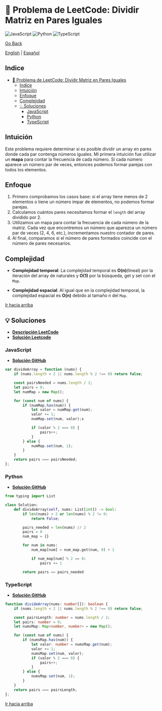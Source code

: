 # 🤔 Problema de LeetCode: Dividir Matriz en Pares Iguales

![JavaScript](https://img.shields.io/badge/JavaScript-F7DF1E?logo=javascript&logoColor=black)
![Python](https://img.shields.io/badge/Python-3776AB?logo=python&logoColor=white)
![TypeScript](https://img.shields.io/badge/TypeScript-3178C6?logo=typescript&logoColor=white)

[Go Back](../README.md)

[English](./2206.DivideArrayIntoEqualPairs.md) | [Español](.2206.DivideArrayIntoEqualPairs-es.md)

## Indice

- [🤔 Problema de LeetCode: Dividir Matriz en Pares Iguales](#-problema-de-leetcode-dividir-matriz-en-pares-iguales)
  - [Indice](#indice)
  - [Intuición](#intuición)
  - [Enfoque](#enfoque)
  - [Complejidad](#complejidad)
  - [💡 Soluciones](#-soluciones)
    - [JavaScript](#javascript)
    - [Python](#python)
    - [TypeScript](#typescript)

## Intuición

Este problema requiere determinar si es posible dividir un array en pares donde cada par contenga números iguales. Mi primera intuición fue utilizar un **mapa** para contar la frecuencia de cada número. Si cada número aparece un número par de veces, entonces podemos formar parejas con todos los elementos.

## Enfoque

1. Primero comprobamos los casos base: si el array tiene menos de 2 elementos o tiene un número impar de elementos, no podemos formar parejas.
2. Calculamos cuántos pares necesitamos formar el `length` del array dividido por 2.
3. Utilizamos un mapa para contar la frecuencia de cada número de la matriz.
Cada vez que encontremos un número que aparezca un número par de veces (2, 4, 6, etc.), incrementamos nuestro contador de pares.
4. Al final, comparamos si el número de pares formados coincide con el número de pares necesarios.

## Complejidad

- **Complejidad temporal**:
La complejidad temporal es **O(n)**(lineal) por la iteración del array de naturales y **O(1)** por la búsqueda, get y set con el `Map`.

- **Complejidad espacial**:
Al igual que en la complejidad temporal, la complejidad espacial es **O(n)** debido al tamaño n del `Map`.

[Ir hacia arriba](#indice)

## 💡 Soluciones

- **[Descripción LeetCode](https://leetcode.com/problems/divide-array-into-equal-pairs/description/)**
- **[Solución Leetcode](https://leetcode.com/problems/divide-array-into-equal-pairs/solutions/6548635/solution-by-danielpaez-dev-r53t/)**

### JavaScript

- **[Solución GitHub](../solutions/JavaScript/2206.DivideArrayIntoEqualPairs.js)**

```javascript
var divideArray = function (nums) {
    if (nums.length < 2 || nums.length % 2 !== 0) return false;

    const pairsNeeded = nums.length / 2;
    let pairs = 0;
    let numMap = new Map();

    for (const num of nums) {
        if (numMap.has(num)) {
            let valor = numMap.get(num);
            valor += 1;
            numMap.set(num, valor);s

            if (valor % 2 === 0) {
                pairs++;
            }
        } else {
            numMap.set(num, 1);
        }
    }
    return pairs === pairsNeeded;
};
```

### Python

- **[Solución GitHub](../solutions/Python/2206.DivideArrayIntoEqualPairs..py)**

```python
from typing import List

class Solution:
    def divideArray(self, nums: List[int]) -> bool:
        if len(nums) < 2 or len(nums) % 2 != 0:
            return False;

        pairs_needed = len(nums) // 2
        pairs = 0
        num_map = {}

        for num in nums:
            num_map[num] = num_map.get(num, 0) + 1

            if num_map[num] % 2 == 0:
                pairs += 1

        return pairs == pairs_needed

```

### TypeScript

- **[Solución GitHub](../solutions/TypeScript/2206.DivideArrayIntoEqualPairs.ts)**

```typescript
function divideArray(nums: number[]): boolean {
    if (nums.length < 2 || nums.length % 2 !== 0) return false;

    const pairsLength: number = nums.length / 2;
    let pairs: number = 0;
    let numsMap: Map<number, number> = new Map();

    for (const num of nums) {
        if (numsMap.has(num)) {
            let valor: number = numsMap.get(num);
            valor += 1;
            numsMap.set(num, valor);
            if (valor % 2 === 0) {
                pairs++;
            }
        } else {
            numsMap.set(num, 1);
        }
    }
    return pairs === pairsLength;
};
```

[Ir hacia arriba](#indice)
